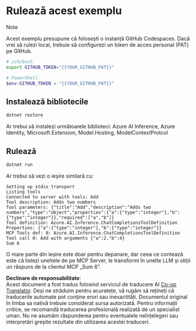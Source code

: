 <!--
CO_OP_TRANSLATOR_METADATA:
{
  "original_hash": "c40c54fa74ded9c223bc0ebfc8a2de7c",
  "translation_date": "2025-07-13T19:04:37+00:00",
  "source_file": "03-GettingStarted/03-llm-client/solution/dotnet/README.md",
  "language_code": "ro"
}
-->
# Rulează acest exemplu

> [!NOTE]
> Acest exemplu presupune că folosești o instanță GitHub Codespaces. Dacă vrei să rulezi local, trebuie să configurezi un token de acces personal (PAT) pe GitHub.
>
> ```bash
> # zsh/bash
> export GITHUB_TOKEN="{{YOUR_GITHUB_PAT}}"
> ```
>
> ```powershell
> # PowerShell
> $env:GITHUB_TOKEN = "{{YOUR_GITHUB_PAT}}"
> ```

## Instalează bibliotecile

```sh
dotnet restore
```

Ar trebui să instalezi următoarele biblioteci: Azure AI Inference, Azure Identity, Microsoft.Extension, Model.Hosting, ModelContextProtcol

## Rulează

```sh 
dotnet run
```

Ar trebui să vezi o ieșire similară cu:

```text
Setting up stdio transport
Listing tools
Connected to server with tools: Add
Tool description: Adds two numbers
Tool parameters: {"title":"Add","description":"Adds two numbers","type":"object","properties":{"a":{"type":"integer"},"b":{"type":"integer"}},"required":["a","b"]}
Tool definition: Azure.AI.Inference.ChatCompletionsToolDefinition
Properties: {"a":{"type":"integer"},"b":{"type":"integer"}}
MCP Tools def: 0: Azure.AI.Inference.ChatCompletionsToolDefinition
Tool call 0: Add with arguments {"a":2,"b":4}
Sum 6
```

O mare parte din ieșire este doar pentru depanare, dar ceea ce contează este că listezi uneltele de pe MCP Server, le transformi în unelte LLM și obții un răspuns de la clientul MCP „Sum 6”.

**Declinare de responsabilitate**:  
Acest document a fost tradus folosind serviciul de traducere AI [Co-op Translator](https://github.com/Azure/co-op-translator). Deși ne străduim pentru acuratețe, vă rugăm să rețineți că traducerile automate pot conține erori sau inexactități. Documentul original în limba sa nativă trebuie considerat sursa autorizată. Pentru informații critice, se recomandă traducerea profesională realizată de un specialist uman. Nu ne asumăm răspunderea pentru eventualele neînțelegeri sau interpretări greșite rezultate din utilizarea acestei traduceri.